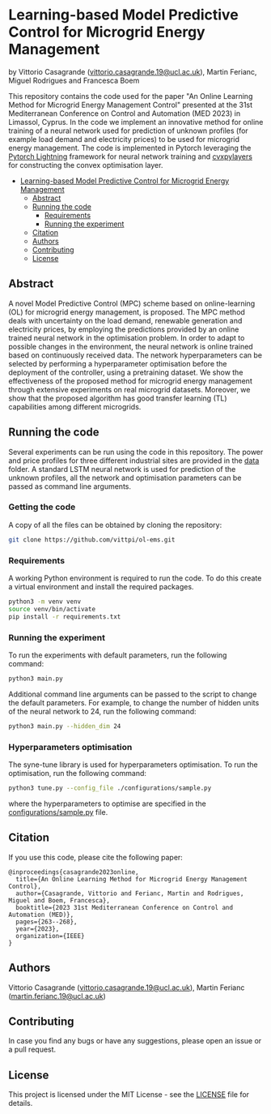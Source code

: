 # Learning-based Model Predictive Control for Microgrid Energy Management

by Vittorio Casagrande (vittorio.casagrande.19@ucl.ac.uk), Martin Ferianc, Miguel Rodrigues and Francesca Boem

This repository contains the code used for the paper "An Online Learning Method for Microgrid Energy Management Control" presented at the 31st Mediterranean Conference on Control and Automation (MED 2023) in Limassol, Cyprus. 
In the code we implement an innovative method for online training of a neural network used for prediction of unknown profiles (for example load demand and electricity prices) to be used for microgrid energy management.
The code is implemented in Pytorch leveraging the [Pytorch Lightning](https://www.pytorchlightning.ai/) framework for neural network training and [cvxpylayers](https://github.com/cvxgrp/cvxpylayers) for constructing the convex optimisation layer.

- [Learning-based Model Predictive Control for Microgrid Energy Management](#learning-based-model-predictive-control-for-microgrid-energy-management)
  - [Abstract](#abstract)
  - [Running the code](#running-the-code)
    - [Requirements](#requirements)
    - [Running the experiment](#running-the-experiment)
  - [Citation](#citation)
  - [Authors](#authors)
  - [Contributing](#contributing)
  - [License](#license)

## Abstract
A novel Model Predictive Control (MPC) scheme based on online-learning (OL) for microgrid
energy management, is proposed.
The MPC method deals with uncertainty on the load demand, renewable generation and electricity prices, by employing the predictions provided by an online trained neural network in the optimisation problem. 
In order to adapt to possible changes in the environment, the neural network is online trained based on continuously received data.
The network hyperparameters can be selected by performing a hyperparameter optimisation before the deployment of the controller, using a pretraining dataset.
We show the effectiveness of the proposed method for microgrid energy management through extensive experiments on real microgrid datasets.
Moreover, we show that the proposed algorithm has good transfer learning (TL) capabilities among different microgrids.

## Running the code
Several experiments can be run using the code in this repository.
The power and price profiles for three different industrial sites are provided in the [data](data) folder.
A standard LSTM neural network is used for prediction of the unknown profiles, all the network and optimisation parameters can be passed as command line arguments.

### Getting the code
A copy of all the files can be obtained by cloning the repository:
```bash
git clone https://github.com/vittpi/ol-ems.git
```
### Requirements
A working Python environment is required to run the code.
To do this create a virtual environment and install the required packages.

```bash
python3 -m venv venv
source venv/bin/activate
pip install -r requirements.txt
```

### Running the experiment
To run the experiments with default parameters, run the following command:
```bash
python3 main.py
```
Additional command line arguments can be passed to the script to change the default parameters. For example, to change the number of hidden units of the neural network to 24, run the following command:
```bash
python3 main.py --hidden_dim 24
```

### Hyperparameters optimisation
The syne-tune library is used for hyperparameters optimisation.
To run the optimisation, run the following command:
```bash
python3 tune.py --config_file ./configurations/sample.py
```
where the hyperparameters to optimise are specified in the [configurations/sample.py](configurations/sample.py) file.

## Citation
If you use this code, please cite the following paper:
```
@inproceedings{casagrande2023online,
  title={An Online Learning Method for Microgrid Energy Management Control},
  author={Casagrande, Vittorio and Ferianc, Martin and Rodrigues, Miguel and Boem, Francesca},
  booktitle={2023 31st Mediterranean Conference on Control and Automation (MED)},
  pages={263--268},
  year={2023},
  organization={IEEE}
}
```

## Authors
Vittorio Casagrande (vittorio.casagrande.19@ucl.ac.uk), Martin Ferianc (martin.ferianc.19@ucl.ac.uk)

## Contributing
In case you find any bugs or have any suggestions, please open an issue or a pull request.

## License
This project is licensed under the MIT License - see the [LICENSE](LICENSE) file for details.
